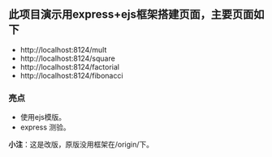 ## 此项目演示用express+ejs框架搭建页面，主要页面如下
* http://localhost:8124/mult
* http://localhost:8124/square
* http://localhost:8124/factorial
* http://localhost:8124/fibonacci

### 亮点
* 使用ejs模版。
* express 测验。

__小注__：这是改版，原版没用框架在/origin/下。